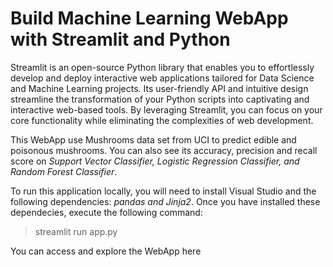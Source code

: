 # Build Machine Learning WebApp with Streamlit and Python

Streamlit is an open-source Python library that enables you to effortlessly develop and deploy interactive web applications tailored for Data Science and Machine Learning projects. Its user-friendly API and intuitive design streamline the transformation of your Python scripts into captivating and interactive web-based tools. By leveraging Streamlit, you can focus on your core functionality while eliminating the complexities of web development. 

This WebApp use Mushrooms data set from UCI to predict edible and poisonous mushrooms. You can also see its accuracy, precision and recall score on _Support Vector Classifier, Logistic Regression Classifier, and Random Forest Classifier_.

To run this application locally, you will need to install Visual Studio and the following dependencies: _pandas and Jinja2_. Once you have installed these dependecies, execute the following command:
> streamlit run app.py

You can access and explore the WebApp here
